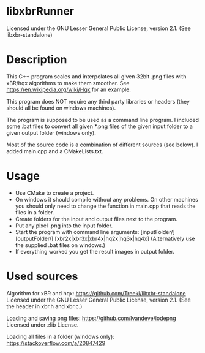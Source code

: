 libxbrRunner
==========================
Licensed under the GNU Lesser General Public License, version 2.1. (See libxbr-standalone)

Description
==========================
This C++ program scales and interpolates all given 32bit .png files with xBR/hqx algorithms to make them smoother. 
See https://en.wikipedia.org/wiki/Hqx for an example.

This program does NOT require any third party libraries or headers (they should all be found on windows machines).

The program is supposed to be used as a command line program. 
I included some .bat files to convert all given *.png files of the given input folder to a given output folder (windows only).

Most of the source code is a combination of different sources (see below). I added main.cpp and a CMakeLists.txt.

Usage
==========================
- Use CMake to create a project. 
- On windows it should compile without any problems. On other machines you should only need to change the function in main.cpp that reads the files in a folder.
- Create folders for the input and output files next to the program.
- Put any pixel .png into the input folder.
- Start the program with command line arguments: [inputFolder/] [outputFolder/] [xbr2x|xbr3x|xbr4x|hq2x|hq3x|hq4x] (Alternatively use the supplied .bat files on windows.)
- If everything worked you get the result images in output folder.

Used sources
==========================
Algorithm for xBR and hqx: https://github.com/Treeki/libxbr-standalone
Licensed under the GNU Lesser General Public License, version 2.1. (See the header in xbr.h and xbr.c.)

Loading and saving png files: https://github.com/lvandeve/lodepng
Licensed under zlib License.

Loading all files in a folder (windows only): https://stackoverflow.com/a/20847429
